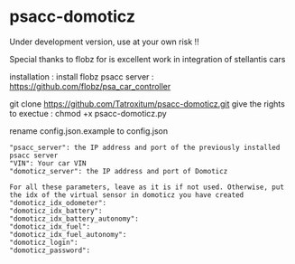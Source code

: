 # psacc-domoticz

Under development version, use at your own risk !!

Special thanks to flobz for is excellent work in integration of stellantis cars


installation : 
install flobz psacc server : https://github.com/flobz/psa_car_controller

git clone https://github.com/Tatroxitum/psacc-domoticz.git
give the rights to exectue : chmod +x psacc-domoticz.py

rename config.json.example to config.json

    "psacc_server": the IP address and port of the previously installed psacc server
    "VIN": Your car VIN
    "domoticz_server": the IP address and port of Domoticz
	
	For all these parameters, leave as it is if not used. Otherwise, put the idx of the virtual sensor in domoticz you have created
    "domoticz_idx_odometer":
    "domoticz_idx_battery":
    "domoticz_idx_battery_autonomy":
    "domoticz_idx_fuel": 
    "domoticz_idx_fuel_autonomy": 
    "domoticz_login": 
    "domoticz_password": 